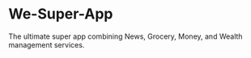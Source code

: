 # We-Super-App
The ultimate super app combining News, Grocery, Money, and Wealth management services.

